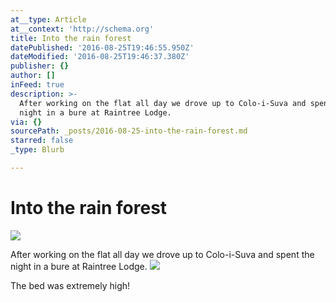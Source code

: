 ```yaml
---
at__type: Article
at__context: 'http://schema.org'
title: Into the rain forest
datePublished: '2016-08-25T19:46:55.950Z'
dateModified: '2016-08-25T19:46:37.380Z'
publisher: {}
author: []
inFeed: true
description: >-
  After working on the flat all day we drove up to Colo-i-Suva and spent the
  night in a bure at Raintree Lodge.
via: {}
sourcePath: _posts/2016-08-25-into-the-rain-forest.md
starred: false
_type: Blurb

---
```

# Into the rain forest
![](https://the-grid-user-content.s3-us-west-2.amazonaws.com/692dbd9c-929f-4096-995c-93bac8231956.jpg)

After working on the flat all day we drove up to Colo-i-Suva and spent the night in a bure at Raintree Lodge.
![](https://the-grid-user-content.s3-us-west-2.amazonaws.com/22417b3a-6587-49b9-bc8c-03e6c66ec910.jpg)

The bed was extremely high!